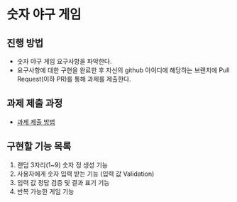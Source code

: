 # 숫자 야구 게임
## 진행 방법
* 숫자 야구 게임 요구사항을 파악한다.
* 요구사항에 대한 구현을 완료한 후 자신의 github 아이디에 해당하는 브랜치에 Pull Request(이하 PR)를 통해 과제를 제출한다.

## 과제 제출 과정
* [과제 제출 방법](https://github.com/next-step/nextstep-docs/tree/master/precourse)

## 구현할 기능 목록
1. 랜덤 3자리(1~9) 숫자 정 생성 기능
2. 사용자에게 숫자 입력 받는 기능 (입력 값 Validation)
3. 입력 값 정답 검증 및 결과 표기 기능
4. 반복 가능한 게임 기능
